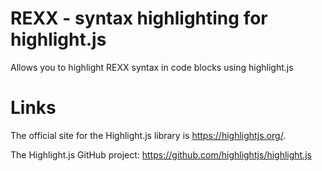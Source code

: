 # REXX - syntax highlighting for highlight.js
Allows you to highlight REXX syntax in code blocks using highlight.js

# Links

The official site for the Highlight.js library is https://highlightjs.org/.

The Highlight.js GitHub project: https://github.com/highlightjs/highlight.js
